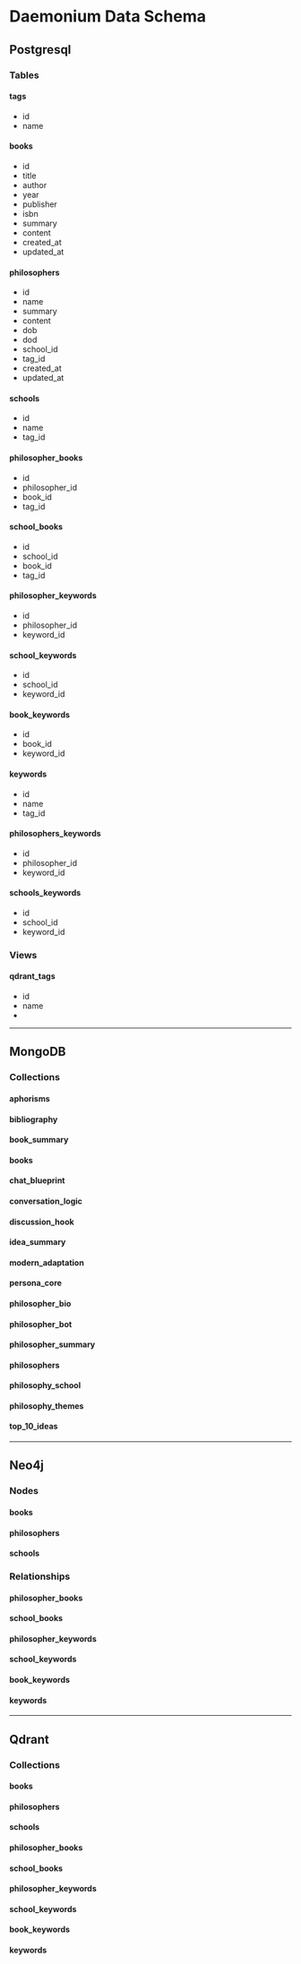 # Daemonium Data Schema

## Postgresql
### Tables

#### tags
- id
- name

#### books
- id
- title
- author
- year
- publisher
- isbn
- summary
- content
- created_at
- updated_at

#### philosophers
- id
- name
- summary
- content
- dob
- dod
- school_id
- tag_id
- created_at
- updated_at

#### schools
- id
- name
- tag_id

#### philosopher_books
- id
- philosopher_id
- book_id
- tag_id

#### school_books
- id
- school_id
- book_id
- tag_id

#### philosopher_keywords
- id
- philosopher_id
- keyword_id

#### school_keywords
- id
- school_id
- keyword_id

#### book_keywords
- id
- book_id
- keyword_id

#### keywords
- id
- name
- tag_id

#### philosophers_keywords
- id
- philosopher_id
- keyword_id

#### schools_keywords
- id
- school_id
- keyword_id
### Views

#### qdrant_tags
- id
- name
- 

-----

## MongoDB

### Collections

#### aphorisms

#### bibliography

#### book_summary

#### books

#### chat_blueprint

#### conversation_logic

#### discussion_hook

#### idea_summary

#### modern_adaptation

#### persona_core

#### philosopher_bio

#### philosopher_bot

#### philosopher_summary

#### philosophers

#### philosophy_school

#### philosophy_themes

#### top_10_ideas

------

## Neo4j

### Nodes

#### books

#### philosophers

#### schools

### Relationships

#### philosopher_books

#### school_books

#### philosopher_keywords

#### school_keywords

#### book_keywords

#### keywords
------
## Qdrant

### Collections

#### books

#### philosophers

#### schools

#### philosopher_books

#### school_books

#### philosopher_keywords

#### school_keywords

#### book_keywords

#### keywords   
